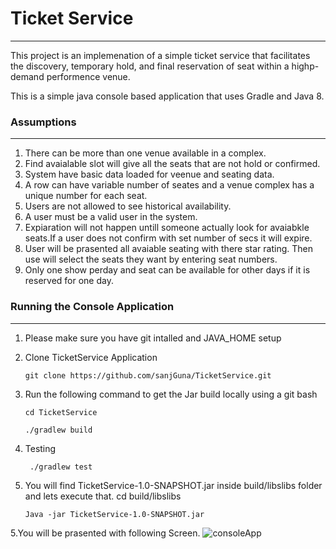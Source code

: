# Ticket Service
---
This project is an implemenation of a simple ticket service that facilitates the discovery, temporary hold, and final reservation of seat within a highp-demand performence venue.

This is a simple java console based application that uses Gradle and Java 8.

### Assumptions
---
1. There can be more than one venue available in a complex.
2. Find avaialable slot will give all the seats that are not hold or confirmed.
3. System have basic data loaded for veenue and seating data. 
4. A row can have variable number of seates and a venue complex has a unique number for each seat.
5. Users are not allowed to see historical availability.
6. A user must be a valid user in the system.
7. Expiaration will not happen untill someone actually look for avaiabkle seats.If a user does not confirm with set number of secs it will expire.
8. User will be prasented all avaiable seating with there star rating. Then use will select the seats they want by entering seat numbers.
9. Only one show perday and seat can be available for other days if it is reserved for one day.

### Running the Console Application
---
1. Please make sure you have git intalled and JAVA_HOME setup
2. Clone TicketService Application
    ```
    git clone https://github.com/sanjGuna/TicketService.git
    ```

3. Run the following command to get the Jar build locally using a git bash 
   ```
   cd TicketService
   
   ./gradlew build
   ```
   
4. Testing 
   ```
    ./gradlew test
    ```
   
5. You will find TicketService-1.0-SNAPSHOT.jar inside build/libslibs folder and lets execute that.
   cd build/libslibs
   ```
   Java -jar TicketService-1.0-SNAPSHOT.jar
   ```
   
 5.You will be prasented with following Screen.
 ![consoleApp](https://github.com/sanjGuna/TicketService/blob/master/ConsoleApplication.png)
 
 
      
    
